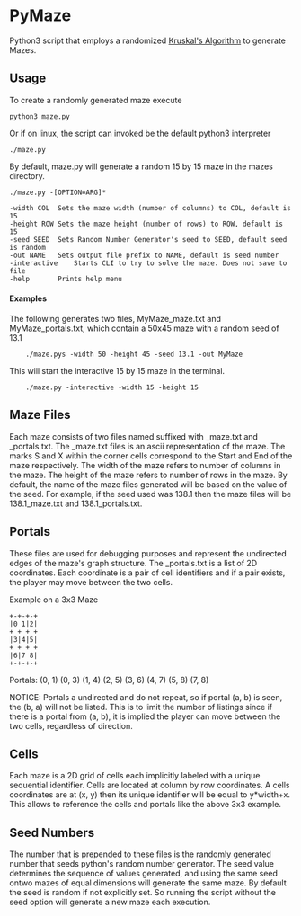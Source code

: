 # PyMaze
Python3 script that employs a randomized [Kruskal's Algorithm](https://en.wikipedia.org/wiki/Kruskal%27s_algorithm) to generate Mazes.

## Usage
To create a randomly generated maze execute

	python3 maze.py

Or if on linux, the script can invoked be the default python3 interpreter

	./maze.py

By default, maze.py will generate a random 15 by 15 maze in the mazes directory. 

	./maze.py -[OPTION=ARG]*

	-width COL	Sets the maze width (number of columns) to COL, default is 15
	-height ROW	Sets the maze height (number of rows) to ROW, default is 15
	-seed SEED	Sets Random Number Generator's seed to SEED, default seed is random
	-out NAME	Sets output file prefix to NAME, default is seed number		
	-interactive	Starts CLI to try to solve the maze. Does not save to file	
	-help		Prints help menu

#### Examples
The following generates two files, MyMaze_maze.txt and MyMaze_portals.txt, which contain a 50x45 maze with a random seed of 13.1 

		./maze.pys -width 50 -height 45 -seed 13.1 -out MyMaze

This will start the interactive 15 by 15 maze in the terminal.	

		./maze.py -interactive -width 15 -height 15 
	
 

## Maze Files
Each maze consists of two files named suffixed with _maze.txt and _portals.txt. 
The _maze.txt files is an ascii representation of the maze. 
The marks S and X within the corner cells correspond to the Start and End of the maze respectively. 
The width of the maze refers to number of columns in the maze.
The height of the maze refers to number of rows in the maze. 
By default, the name of the maze files generated will be based on the value of the seed. 
For example, if the seed used was 138.1 then the maze files will be 138.1_maze.txt and 138.1_portals.txt.


## Portals
These files are used for debugging purposes and represent the undirected edges of the maze's graph structure. 
The <seed>_portals.txt is a list of 2D coordinates. Each coordinate is a pair of cell identifiers and if a pair exists, the player may move between the two cells.

Example on a 3x3 Maze
	
	+-+-+-+
	|0 1|2|
	+ + + +
	|3|4|5|
	+ + + +
	|6|7 8|
	+-+-+-+	
Portals: (0, 1) (0, 3) (1, 4) (2, 5) (3, 6) (4, 7) (5, 8) (7, 8)

NOTICE: Portals a undirected and do not repeat, so if portal (a, b) is seen, the (b, a) will not be listed. This is to limit the number of listings since if there is a portal from (a, b), it is implied the player can move between the two cells, regardless of direction.

## Cells
Each maze is a 2D grid of cells each implicitly labeled with a unique sequential identifier. 
Cells are located at column by row coordinates. A cells coordinates are at (x, y) then its unique identifier will be equal to y*width+x. This allows to reference the cells and portals like the above 3x3 example.

## Seed Numbers
The number that is prepended to these files is the randomly generated number that seeds python's random number generator. The seed value determines the sequence of values generated, and using the same seed ontwo mazes of equal dimensions will generate the same maze. By default the seed is random if not explicitly set. So running the script without the seed option will generate a new maze each execution.


